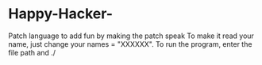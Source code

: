 # Happy-Hacker-
Patch language to add fun by making the patch speak
To make it read your name, just change your names = "XXXXXX".
To run the program, enter the file path and ./

